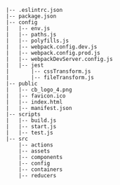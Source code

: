     |-- .eslintrc.json
    |-- package.json
    |-- config
    |   |-- env.js
    |   |-- paths.js
    |   |-- polyfills.js
    |   |-- webpack.config.dev.js
    |   |-- webpack.config.prod.js
    |   |-- webpackDevServer.config.js
    |   |-- jest
    |       |-- cssTransform.js
    |       |-- fileTransform.js
    |-- public
    |   |-- cb_logo_4.png
    |   |-- favicon.ico
    |   |-- index.html
    |   |-- manifest.json
    |-- scripts
    |   |-- build.js
    |   |-- start.js
    |   |-- test.js
    |-- src
        |-- actions
        |-- assets
        |-- components
        |-- config
        |-- containers
        |-- reducers
